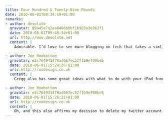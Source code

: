 ```yaml
---
title: Four Hundred & Twenty-Nine Pounds
date: 2010-06-01T00:34:19+01:00
remarks:
- author: devolute
  gravatar: 09a45a7a2aa8466bbbf1b983e3e862f1
  date: 2010-06-01T09:48:34+01:00
  url: http://www.devolute.net
  content: |
    Admirable. I’d love to see more blogging on tech that takes a simliar slant.

- author: Jon Roobottom
  gravatar: e3c764941478ad667ec52f1b9e700be5
  date: 2010-06-01T15:24:26+01:00
  url: http://roodesign.co.uk
  content: |
    Gregg also has some great ideas with what to do with your iPad fund. I’m spending my fund on printing for my wedding.

- author: Jon Roobottom
  gravatar: e3c764941478ad667ec52f1b9e700be5
  date: 2010-06-01T15:26:21+01:00
  url: http://roodesign.co.uk
  content: |
    Oh, and this also affirms my decision to delete my twitter account.
---
```

